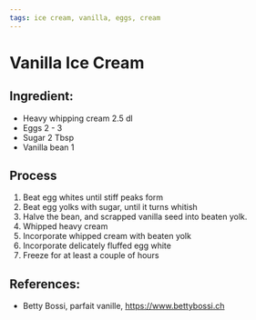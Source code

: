 ```yaml
---
tags: ice cream, vanilla, eggs, cream
---
```


# Vanilla Ice Cream

## Ingredient:
- Heavy whipping cream  2.5 dl
- Eggs                  2 - 3 
- Sugar                 2    Tbsp
- Vanilla bean          1

## Process
1. Beat egg whites until stiff peaks form
2. Beat egg yolks with sugar, until it turns whitish
3. Halve the bean, and scrapped vanilla seed into beaten yolk.
4. Whipped heavy cream
5. Incorporate whipped cream with beaten yolk
6. Incorporate delicately fluffed egg white
7. Freeze for at least a couple of hours

## References:
- Betty Bossi, parfait vanille, https://www.bettybossi.ch
